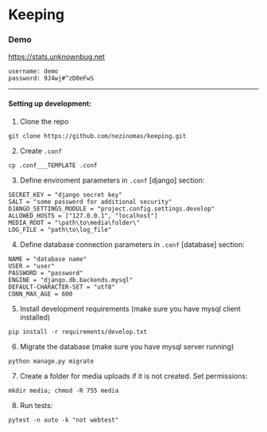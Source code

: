 # Keeping


### Demo

https://stats.unknownbug.net
```
username: demo
password: 9J4wj#^zD0eFwS
```

***

#### Setting up development:

1. Clone the repo
```
git clone https://github.com/nezinomas/keeping.git
```

2. Create `.conf`
```
cp .conf___TEMPLATE .conf
```

3. Define enviroment parameters in `.conf` [django] section:
```
SECRET_KEY = "django secret key"
SALT = "some password for additional security"
DJANGO_SETTINGS_MODULE = "project.config.settings.develop"
ALLOWED_HOSTS = ["127.0.0.1", "localhost"]
MEDIA_ROOT = "\path\to\media\folder\"
LOG_FILE = "path\to\log_file"
```

4. Define database connection parameters in `.conf` [database] section:
```
NAME = "database name"
USER = "user"
PASSWORD = "password"
ENGINE = "django.db.backends.mysql"
DEFAULT-CHARACTER-SET = "utf8"
CONN_MAX_AGE = 600
```

5. Install development requirements (make sure you have mysql client installed)
```
pip install -r requirements/develop.txt
```

6. Migrate the database (make sure you have mysql server running)
```
python manage.py migrate
```

7. Create a folder for media uploads if it is not created. Set permissions:
```
mkdir media; chmod -R 755 media
```

8. Run tests:
```
pytest -n auto -k "not webtest"
```
